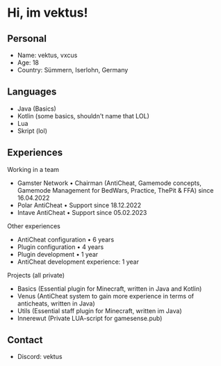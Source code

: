 # Hi, im vektus!

## Personal
- Name: vektus, vxcus
- Age: 18
- Country: Sümmern, Iserlohn, Germany

## Languages 
- Java (Basics)
- Kotlin (some basics, shouldn't name that LOL)
- Lua 
- Skript (lol)

## Experiences

Working in a team
- Gamster Network • Chairman (AntiCheat, Gamemode concepts, Gamemode Management for BedWars, Practice, ThePit & FFA) since 16.04.2022
- Polar AntiCheat • Support since 18.12.2022
- Intave AntiCheat • Support since 05.02.2023

Other experiences
- AntiCheat configuration • 6 years
- Plugin configuration • 4 years
- Plugin development • 1 year
- AntiCheat development experience: 1 year

Projects (all private)
- Basics (Essential plugin for Minecraft, written in Java and Kotlin)
- Venus (AntiCheat system to gain more experience in terms of anticheats, written in Java) 
- Utils (Essential staff plugin for Minecraft, written im Java)
- Innerewut (Private LUA-script for gamesense.pub)

## Contact
- Discord: vektus
